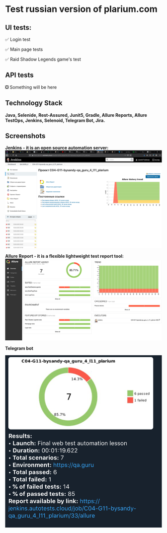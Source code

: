 # Test russian version of plarium.com
## UI tests:
:white_check_mark: Login test

:white_check_mark: Main page tests

:white_check_mark: Raid Shadow Legends game's test

## API tests
:negative_squared_cross_mark: Something will be here

## Technology Stack
**Java, Selenide, Rest-Assured, Junit5, Gradle, Allure Reports, Allure TestOps, Jenkins, Selenoid, Telegram Bot, Jira.**

## Screenshots

**Jenkins - it is an open source automation server:**
![Jenkins](src/test/resources/Images/Jenkins.png "Jenkins")

**Allure Report - it is a flexible lightweight test report tool:**
![Allure-reports](src/test/resources/Images/Allure_report.png "Allure reports")



**Telegram bot**

![Telegram-bot](src/test/resources/Images/telegram_bot.png "Telegram bot")
